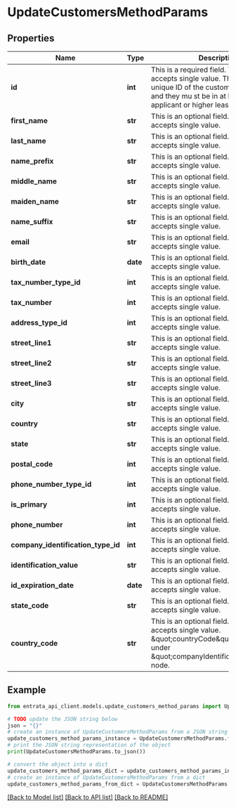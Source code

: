 # UpdateCustomersMethodParams


## Properties

Name | Type | Description | Notes
------------ | ------------- | ------------- | -------------
**id** | **int** | This is a required field. This field accepts single value. This should be the unique ID of the customer to be updated and they mu st be in at least an applicant or higher lease status. | 
**first_name** | **str** | This is an optional field. This field accepts single value. | [optional] 
**last_name** | **str** | This is an optional field. This field accepts single value. | [optional] 
**name_prefix** | **str** | This is an optional field. This field accepts single value. | [optional] 
**middle_name** | **str** | This is an optional field. This field accepts single value. | [optional] 
**maiden_name** | **str** | This is an optional field. This field accepts single value. | [optional] 
**name_suffix** | **str** | This is an optional field. This field accepts single value. | [optional] 
**email** | **str** | This is an optional field. This field accepts single value. | [optional] 
**birth_date** | **date** | This is an optional field. This field accepts single value. | [optional] 
**tax_number_type_id** | **int** | This is an optional field. This field accepts single value. | [optional] 
**tax_number** | **int** | This is an optional field. This field accepts single value. | [optional] 
**address_type_id** | **int** | This is an optional field. This field accepts single value. | [optional] 
**street_line1** | **str** | This is an optional field. This field accepts single value. | [optional] 
**street_line2** | **str** | This is an optional field. This field accepts single value. | [optional] 
**street_line3** | **str** | This is an optional field. This field accepts single value. | [optional] 
**city** | **str** | This is an optional field. This field accepts single value. | [optional] 
**country** | **str** | This is an optional field. This field accepts single value. | [optional] 
**state** | **str** | This is an optional field. This field accepts single value. | [optional] 
**postal_code** | **int** | This is an optional field. This field accepts single value. | [optional] 
**phone_number_type_id** | **int** | This is an optional field. This field accepts single value. | [optional] 
**is_primary** | **int** | This is an optional field. This field accepts single value. | [optional] 
**phone_number** | **int** | This is an optional field. This field accepts single value. | [optional] 
**company_identification_type_id** | **int** | This is an optional field. This field accepts single value. | [optional] 
**identification_value** | **str** | This is an optional field. This field accepts single value. | [optional] 
**id_expiration_date** | **date** | This is an optional field. This field accepts single value. | [optional] 
**state_code** | **str** | This is an optional field. This field accepts single value. | [optional] 
**country_code** | **str** | This is an optional field. This field accepts single value. \&quot;countryCode\&quot; is accepted under \&quot;companyIdentificationValue\&quot; node. | [optional] 

## Example

```python
from entrata_api_client.models.update_customers_method_params import UpdateCustomersMethodParams

# TODO update the JSON string below
json = "{}"
# create an instance of UpdateCustomersMethodParams from a JSON string
update_customers_method_params_instance = UpdateCustomersMethodParams.from_json(json)
# print the JSON string representation of the object
print(UpdateCustomersMethodParams.to_json())

# convert the object into a dict
update_customers_method_params_dict = update_customers_method_params_instance.to_dict()
# create an instance of UpdateCustomersMethodParams from a dict
update_customers_method_params_from_dict = UpdateCustomersMethodParams.from_dict(update_customers_method_params_dict)
```
[[Back to Model list]](../README.md#documentation-for-models) [[Back to API list]](../README.md#documentation-for-api-endpoints) [[Back to README]](../README.md)


